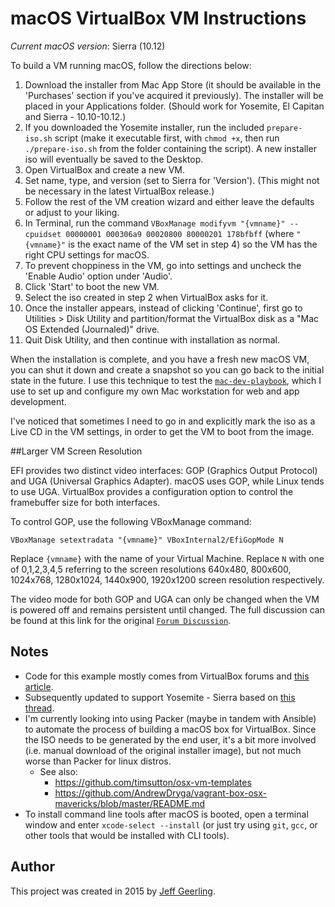 # macOS VirtualBox VM Instructions

*Current macOS version*: Sierra (10.12)

To build a VM running macOS, follow the directions below:

  1. Download the installer from Mac App Store (it should be available in the 'Purchases' section if you've acquired it previously). The installer will be placed in your Applications folder.  (Should work for Yosemite, El Capitan and Sierra - 10.10-10.12.)
  2. If you downloaded the Yosemite installer, run the included `prepare-iso.sh` script (make it executable first, with `chmod +x`, then run `./prepare-iso.sh` from the folder containing the script).  A new installer iso will eventually be saved to the Desktop.
  3. Open VirtualBox and create a new VM.
  4. Set name, type, and version (set to Sierra for 'Version'). (This might not be necessary in the latest VirtualBox release.)
  5. Follow the rest of the VM creation wizard and either leave the defaults or adjust to your liking.
  6. In Terminal, run the command `VBoxManage modifyvm "{vmname}" --cpuidset 00000001 000306a9 00020800 80000201 178bfbff` (where `"{vmname}"` is the exact name of the VM set in step 4) so the VM has the right CPU settings for macOS.
  7. To prevent choppiness in the VM, go into settings and uncheck the 'Enable Audio' option under 'Audio'.
  8. Click 'Start' to boot the new VM.
  9. Select the iso created in step 2 when VirtualBox asks for it.
  10. Once the installer appears, instead of clicking 'Continue', first go to Utilities > Disk Utility and partition/format the VirtualBox disk as a "Mac OS Extended (Journaled)" drive.
  11. Quit Disk Utility, and then continue with installation as normal.

When the installation is complete, and you have a fresh new macOS VM, you can shut it down and create a snapshot so you can go back to the initial state in the future. I use this technique to test the [`mac-dev-playbook`](https://github.com/geerlingguy/mac-dev-playbook), which I use to set up and configure my own Mac workstation for web and app development.

I've noticed that sometimes I need to go in and explicitly mark the iso as a Live CD in the VM settings, in order to get the VM to boot from the image.

##Larger VM Screen Resolution

EFI provides two distinct video interfaces: GOP (Graphics Output Protocol) and UGA (Universal Graphics Adapter). macOS uses GOP, while Linux tends to use UGA. VirtualBox provides a configuration option to control the framebuffer size for both interfaces.

To control GOP, use the following VBoxManage command:

`VBoxManage setextradata "{vmname}" VBoxInternal2/EfiGopMode N`  

Replace `{vmname}` with the name of your Virtual Machine.  Replace `N` with one of 0,1,2,3,4,5 referring to the screen resolutions 640x480, 800x600, 1024x768, 1280x1024, 1440x900, 1920x1200 screen resolution respectively.

The video mode for both GOP and UGA can only be changed when the VM is powered off and remains persistent until changed.  The full discussion can be found at this link for the original [`Forum Discussion`](https://forums.virtualbox.org/viewtopic.php?f=22&t=54030).

## Notes

  - Code for this example mostly comes from VirtualBox forums and [this article](http://sqar.blogspot.de/2014/10/installing-yosemite-in-virtualbox.html).
  - Subsequently updated to support Yosemite - Sierra based on [this thread](https://forums.virtualbox.org/viewtopic.php?f=22&t=77068&p=358865&hilit=elCapitan+iso#p358865).
  - I'm currently looking into using Packer (maybe in tandem with Ansible) to automate the process of building a macOS box for VirtualBox. Since the ISO needs to be generated by the end user, it's a bit more involved (i.e. manual download of the original installer image), but not much worse than Packer for linux distros.
    - See also:
      - https://github.com/timsutton/osx-vm-templates
      - https://github.com/AndrewDryga/vagrant-box-osx-mavericks/blob/master/README.md
  - To install command line tools after macOS is booted, open a terminal window and enter `xcode-select --install` (or just try using `git`, `gcc`, or other tools that would be installed with CLI tools).

## Author

This project was created in 2015 by [Jeff Geerling](http://jeffgeerling.com/).
